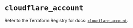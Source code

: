 # `cloudflare_account`

Refer to the Terraform Registry for docs: [`cloudflare_account`](https://registry.terraform.io/providers/cloudflare/cloudflare/4.28.0/docs/resources/account).
